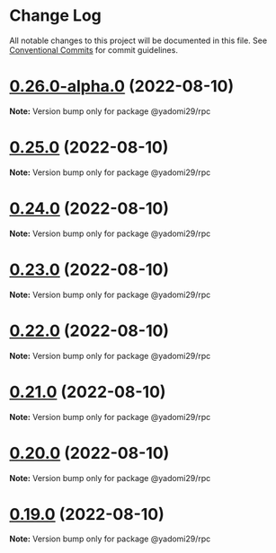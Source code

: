 # Change Log

All notable changes to this project will be documented in this file.
See [Conventional Commits](https://conventionalcommits.org) for commit guidelines.

# [0.26.0-alpha.0](https://github.com/nervosnetwork/lumos/compare/v0.18.0...v0.26.0-alpha.0) (2022-08-10)

**Note:** Version bump only for package @yadomi29/rpc





# [0.25.0](https://github.com/nervosnetwork/lumos/compare/v0.18.0...v0.25.0) (2022-08-10)

**Note:** Version bump only for package @yadomi29/rpc





# [0.24.0](https://github.com/nervosnetwork/lumos/compare/v0.18.0...v0.24.0) (2022-08-10)

**Note:** Version bump only for package @yadomi29/rpc





# [0.23.0](https://github.com/nervosnetwork/lumos/compare/v0.18.0...v0.23.0) (2022-08-10)

**Note:** Version bump only for package @yadomi29/rpc





# [0.22.0](https://github.com/nervosnetwork/lumos/compare/v0.18.0...v0.22.0) (2022-08-10)

**Note:** Version bump only for package @yadomi29/rpc





# [0.21.0](https://github.com/nervosnetwork/lumos/compare/v0.18.0...v0.21.0) (2022-08-10)

**Note:** Version bump only for package @yadomi29/rpc





# [0.20.0](https://github.com/nervosnetwork/lumos/compare/v0.18.0...v0.20.0) (2022-08-10)

**Note:** Version bump only for package @yadomi29/rpc





# [0.19.0](https://github.com/nervosnetwork/lumos/compare/v0.18.0...v0.19.0) (2022-08-10)

**Note:** Version bump only for package @yadomi29/rpc
